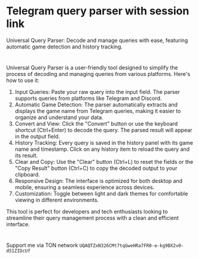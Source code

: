 # Telegram query parser with session link
Universal Query Parser: Decode and manage queries with ease, featuring automatic game detection and history tracking.

# 
Universal Query Parser is a user-friendly tool designed to simplify the process of decoding and managing queries from various platforms. Here's how to use it:

1. Input Queries: Paste your raw query into the input field. The parser supports queries from platforms like Telegram and Discord.
2. Automatic Game Detection: The parser automatically extracts and displays the game name from Telegram queries, making it easier to organize and understand your data.
3. Convert and View: Click the "Convert" button or use the keyboard shortcut (Ctrl+Enter) to decode the query. The parsed result will appear in the output field.
4. History Tracking: Every query is saved in the history panel with its game name and timestamp. Click on any history item to reload the query and its result.
5. Clear and Copy: Use the "Clear" button (Ctrl+L) to reset the fields or the "Copy Result" button (Ctrl+C) to copy the decoded output to your clipboard.
6. Responsive Design: The interface is optimized for both desktop and mobile, ensuring a seamless experience across devices.
7. Customization: Toggle between light and dark themes for comfortable viewing in different environments.

   
This tool is perfect for developers and tech enthusiasts looking to streamline their query management process with a clean and efficient interface.

#
Support me via TON network `UQAQTZxN326CMt7tqGweHRa7FR0-e-kg9BX2v0-d51ZIDcUf`

